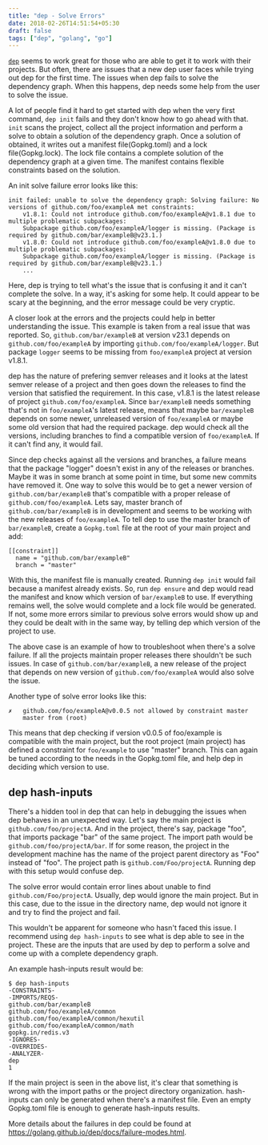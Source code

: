 ```yaml
---
title: "dep - Solve Errors"
date: 2018-02-26T14:51:54+05:30
draft: false
tags: ["dep", "golang", "go"]
---
```


[`dep`](https://github.com/golang/dep) seems to work great for those who are
able to get it to work with their projects. But often, there are issues that
a new dep user faces while trying out dep for the first time. The issues when
dep fails to solve the dependency graph. When this happens, dep needs some help
from the user to solve the issue.

A lot of people find it hard to get started with dep when the very first
command, `dep init` fails and they don't know how to go ahead with that. `init`
scans the project, collect all the project information and perform a solve to
obtain a solution of the dependency graph. Once a solution of obtained, it
writes out a manifest file(Gopkg.toml) and a lock file(Gopkg.lock). The lock
file contains a complete solution of the dependency graph at a given time. The
manifest contains flexible constraints based on the solution.

An init solve failure error looks like this:
```
init failed: unable to solve the dependency graph: Solving failure: No versions of github.com/foo/exampleA met constraints:
    v1.8.1: Could not introduce github.com/foo/exampleA@v1.8.1 due to multiple problematic subpackages:
	Subpackage github.com/foo/exampleA/logger is missing. (Package is required by github.com/bar/exampleB@v23.1.)
    v1.8.0: Could not introduce github.com/foo/exampleA@v1.8.0 due to multiple problematic subpackages:
	Subpackage github.com/foo/exampleA/logger is missing. (Package is required by github.com/bar/exampleB@v23.1.)
    ...
```

Here, dep is trying to tell what's the issue that is confusing it and it can't
complete the solve. In a way, it's asking for some help. It could appear to
be scary at the beginning, and the error message could be very cryptic.

A closer look at the errors and the projects could help in better understanding
the issue. This example is taken from a real issue that was reported. So,
`github.com/bar/exampleB` at version v23.1 depends on `github.com/foo/exampleA`
by importing `github.com/foo/exampleA/logger`. But package `logger` seems to be
missing from `foo/exampleA` project at version v1.8.1.

dep has the nature of prefering semver releases and it looks at the latest
semver release of a project and then goes down the releases to find the version
that satisfied the requirement. In this case, v1.8.1 is the latest release of
project `github.com/foo/exampleA`. Since `bar/exampleB` needs something that's
not in `foo/exampleA`'s latest release, means that maybe `bar/exampleB` depends
on some newer, unreleased version of `foo/exampleA` or maybe some old version
that had the required package. dep would check all the versions, including
branches to find a compatible version of `foo/exampleA`. If it can't find any,
it would fail.

Since dep checks against all the versions and branches, a failure means that the
package "logger" doesn't exist in any of the releases or branches. Maybe it was
in some branch at some point in time, but some new commits have removed it. One
way to solve this would be to get a newer version of `github.com/bar/exampleB`
that's compatible with a proper release of `github.com/foo/exampleA`. Lets say,
master branch of `github.com/bar/exampleB` is in development and seems to be
working with the new releases of `foo/exampleA`. To tell dep to use the master
branch of `bar/exampleB`, create a `Gopkg.toml` file at the root of your main
project and add:
```
[[constraint]]
  name = "github.com/bar/exampleB"
  branch = "master"
```

With this, the manifest file is manually created. Running `dep init` would fail
because a manifest already exists. So, run `dep ensure` and dep would read the
manifest and know which version of `bar/exampleB` to use. If everything remains
well, the solve would complete and a lock file would be generated. If not, some
more errors similar to previous solve errors would show up and they could be
dealt with in the same way, by telling dep which version of the project to use.

The above case is an example of how to troubleshoot when there's a solve 
failure. If all the projects maintain proper releases there shouldn't be such
issues. In case of `github.com/bar/exampleB`, a new release of the project that
depends on new version of `github.com/foo/exampleA` would also solve the issue.

Another type of solve error looks like this:
```
✗   github.com/foo/exampleA@v0.0.5 not allowed by constraint master
    master from (root)
```

This means that dep checking if version v0.0.5 of foo/example is compatible with
the main project, but the root project (main project) has defined a constraint
for `foo/example` to use "master" branch. This can again be tuned according to
the needs in the Gopkg.toml file, and help dep in deciding which version to use.


## dep hash-inputs

There's a hidden tool in dep that can help in debugging the issues when dep
behaves in an unexpected way. Let's say the main project is
`github.com/foo/projectA`. And in the project, there's say, package "foo", that
imports package "bar" of the same project. The import path would be
`github.com/foo/projectA/bar`. If for some reason, the project in the development
machine has the name of the project parent directory as "Foo" instead of "foo".
The project path is `github.com/Foo/projectA`. Running dep with this setup would
confuse dep.

The solve error would contain error lines about unable to find
`github.com/Foo/projectA`. Usually, dep would ignore the main project. But in this
case, due to the issue in the directory name, dep would not ignore it and try to
find the project and fail.

This wouldn't be apparent for someone who hasn't faced this issue. I recommend
using `dep hash-inputs` to see what is dep able to see in the project. These 
are the inputs that are used by dep to perform a solve and come up with a
complete dependency graph.

An example hash-inputs result would be:
```
$ dep hash-inputs
-CONSTRAINTS-
-IMPORTS/REQS-
github.com/bar/exampleB
github.com/foo/exampleA/common
github.com/foo/exampleA/common/hexutil
github.com/foo/exampleA/common/math
gopkg.in/redis.v3
-IGNORES-
-OVERRIDES-
-ANALYZER-
dep
1

```

If the main project is seen in the above list, it's clear that something is
wrong with the import paths or the project directory organization.
hash-inputs can only be generated when there's a manifest file. Even an empty
Gopkg.toml file is enough to generate hash-inputs results.

More details about the failures in dep could be found at https://golang.github.io/dep/docs/failure-modes.html.
